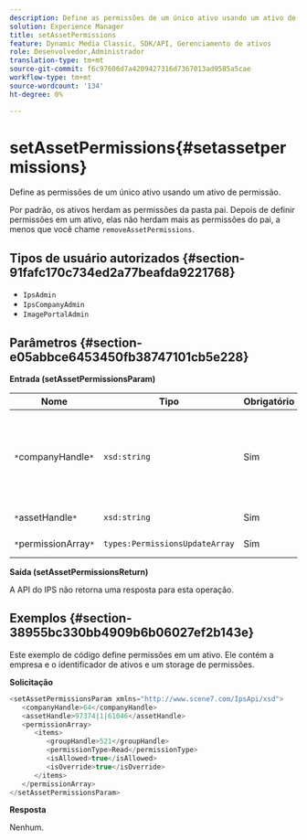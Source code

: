 ```yaml
---
description: Define as permissões de um único ativo usando um ativo de permissão.
solution: Experience Manager
title: setAssetPermissions
feature: Dynamic Media Classic, SDK/API, Gerenciamento de ativos
role: Desenvolvedor,Administrador
translation-type: tm+mt
source-git-commit: f6c97606d7a4209427316d7367013ad9585a5cae
workflow-type: tm+mt
source-wordcount: '134'
ht-degree: 0%

---
```



# setAssetPermissions{#setassetpermissions}

Define as permissões de um único ativo usando um ativo de permissão.

Por padrão, os ativos herdam as permissões da pasta pai. Depois de definir permissões em um ativo, elas não herdam mais as permissões do pai, a menos que você chame `removeAssetPermissions`.

## Tipos de usuário autorizados {#section-91fafc170c734ed2a77beafda9221768}

* `IpsAdmin`
* `IpsCompanyAdmin`
* `ImagePortalAdmin`

## Parâmetros {#section-e05abbce6453450fb38747101cb5e228}

**Entrada (setAssetPermissionsParam)**

| Nome | Tipo | Obrigatório | Descrição |
|---|---|---|---|
| `*`companyHandle`*` | `xsd:string` | Sim | O identificador da empresa que contém a pasta com a qual deseja trabalhar. |
| `*`assetHandle`*` | `xsd:string` | Sim | Identificador de pasta. |
| `*`permissionArray`*` | `types:PermissionsUpdateArray` | Sim | Matriz de permissões. |

**Saída (setAssetPermissionsReturn)**

A API do IPS não retorna uma resposta para esta operação.

## Exemplos {#section-38955bc330bb4909b6b06027ef2b143e}

Este exemplo de código define permissões em um ativo. Ele contém a empresa e o identificador de ativos e um storage de permissões.

**Solicitação**

```java
<setAssetPermissionsParam xmlns="http://www.scene7.com/IpsApi/xsd">
   <companyHandle>64</companyHandle>
   <assetHandle>97374|1|61046</assetHandle>
   <permissionArray>
      <items>
         <groupHandle>521</groupHandle>
         <permissionType>Read</permissionType>
         <isAllowed>true</isAllowed>
         <isOverride>true</isOverride>
      </items>
   </permissionArray>
</setAssetPermissionsParam>
```

**Resposta**

Nenhum.
